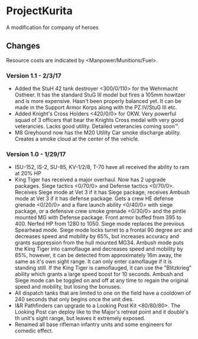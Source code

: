 # ProjectKurita
A modification for company of heroes

## Changes
Resource costs are indicated by <Manpower/Munitions/Fuel>.
### Version 1.1 - 2/3/17
- Added the StuH 42 tank destroyer <300/0/110> for the Wehrmacht Ostheer. It has the standard StuG III model but fires a 105mm howitzer and is more expensive. Hasn't been properly balanced yet. It can be made in the Support Armor Korps along with the PZ.IV/StuG III etc.
- Added Knight's Cross Holders <420/0/0> for OKW. Very powerful squad of 3 officers that bear the Knights Cross medal with very good veterancies. Lacks good utility. Detailed veterancies coming soon™.
- M8 Greyhound now has the M20 Utility Car smoke discharge ability. Creates a smoke cloud at the center of the vehicle.

### Version 1.0 - 1/29/17
- ISU-152, IS-2, SU-85, KV-1/2/8, T-70 have all received the ability to ram at 20% HP <Free>
- King Tiger has received a major overhaul. Now has 2 upgrade packages. Siege tactics <0/70/0> and Defense tactics <0/70/0>. Receives Siege mode at Vet 3 if it has Siege package, receives Ambush mode at Vet 3 if it has defense package. Gets a crew HE defense grenade <0/20/0> and a flare launch ability <0/40/0> with siege package, or a defensive crew smoke grenade <0/30/0> and the pintle mounted MG with Defense package. Front armor buffed from 395 to 400. Nerfed HP from 1280 to 1050. Siege mode replaces the previous Spearhead mode. Siege mode locks turret to a frontal 90 degree arc and decreases speed and mobility by 65%, but increases accuracy and grants suppression from the hull mounted MG34. Ambush mode puts the King Tiger into camoflauge and decreases speed and mobility by 65%, however, it can be detected from approximately 16m away, the same as it's own sight range. It can only enter camoflauge if it is standing still. If the King Tiger is camoflauged, it can use the "Blitzkrieg" ability which grants a large speed boost for 10 seconds. Ambush and Siege mode can be toggled on and off at any time to regain the original speed and mobility, but losing the bonuses.
- All dispatch tanks that are limited to one on the field have a cooldown of 240 seconds that only begins once the unit dies.
- I&R Pathfinders can upgrade to a Looking Post Kit <80/80/80>. The Looking Post can deploy like to the Major's retreat point and it double's th unit's sight range, but leaves it extremely exposed.
- Renamed all base rifleman infantry units and some engineers for comedic effect.
